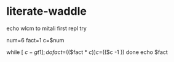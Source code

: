 # literate-waddle
echo wlcm to mitali first repl try

num=6
fact=1
c=$num

while [ $c -gt 1 ];
 do
    fact=$(($fact * $c))
    c=$(($c -1 ))
done
echo $fact
